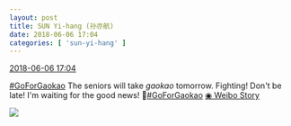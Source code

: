 ```yaml
---
layout: post
title: SUN Yi-hang (孙亦航)
date: 2018-06-06 17:04
categories: [ 'sun-yi-hang' ]
---
```


<div class="weibo-info">
  <a href="https://weibo.com/2565158051/Gk7DI3ggB">2018-06-06 17:04</a>
</div>

[#GoForGaokao](http://s.weibo.com/weibo/%23%E9%AB%98%E8%80%83%E5%8A%A0%E6%B2%B9%23) The seniors will take *gaokao* tomorrow. Fighting! Don't be late! I'm waiting for the good news! 🌚[#GoForGaokao](http://s.weibo.com/weibo/%23%E9%AB%98%E8%80%83%E5%8A%A0%E6%B2%B9%23) [◉ Weibo Story](http://t.cn/R1dAJr3)

<!-- more -->

<a href="http://wx3.sinaimg.cn/large/98e534a3ly8fs1khxtsg9j20f00qo415.jpg">
  <img class="weibo-pic-preview" src="http://wx3.sinaimg.cn/large/98e534a3ly8fs1khxtsg9j20f00qo415.jpg" />
</a>
